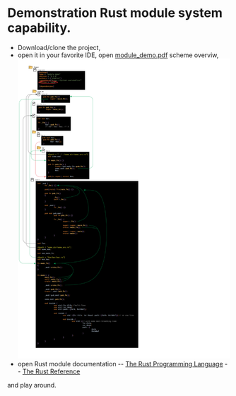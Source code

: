 # Demonstration Rust module system capability.
- Download/clone the project, 
- open it in your favorite IDE, 
open [module_demo.pdf](https://github.com/cheblin/module_demo/blob/master/modules_demo.pdf) scheme overviw,
![scheme](https://github.com/cheblin/module_demo/blob/master/modules_demo.svg)
-  open Rust module documentation
-- [The Rust Programming Language](https://doc.rust-lang.org/1.30.0/book/second-edition/ch07-00-modules.html)
-- [The Rust Reference](https://doc.rust-lang.org/reference/items/modules.html)

and play around.
